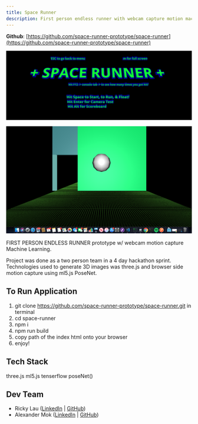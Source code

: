 ```yaml
---
title: Space Runner
description: First person endless runner with webcam capture motion machine learning.
---
```


**Github**: [https://github.com/space-runner-prototype/space-runner](https://github.com/space-runner-prototype/space-runner)

![](space-runner.png)

![](space-runner-gameplay.png)

FIRST PERSON ENDLESS RUNNER prototype w/ webcam motion capture Machine Learning.

Project was done as a two person team in a 4 day hackathon sprint. Technologies used to generate 3D images was three.js and browser side motion capture using ml5.js PoseNet.

## To Run Application

1. git clone https://github.com/space-runner-prototype/space-runner.git in terminal
2. cd space-runner
3. npm i
4. npm run build
5. copy path of the index html onto your browser
6. enjoy!

## Tech Stack

three.js
ml5.js
tenserflow
poseNet()

## Dev Team

- Ricky Lau ([LinkedIn](https://www.linkedin.com/in/rickylaudev) | [GitHub](https://github.com/rickylaufitness))
- Alexander Mok ([LinkedIn](https://www.linkedin.com/in/mok-alexander/) | [GitHub](https://github.com/MistuhMok))
